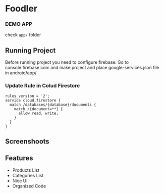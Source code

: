 # Foodler

### DEMO APP
check `app/` folder

## Running Project

Before running project you need to configure firebase. Go to console.firebase.com and make project and place google-services.json file in android/app/

### Update Rule in Colud Firestore

```
rules_version = '2';
service cloud.firestore {
  match /databases/{database}/documents {
    match /{document=**} {
      allow read, write;
    }
  }
}
```


## Screenshoots

## Features

- Products List
- Categories List
- Nice UI
- Organized Code
